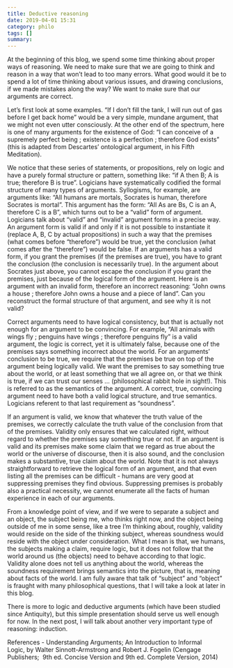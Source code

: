 ```yaml
---
title: Deductive reasoning
date: 2019-04-01 15:31
category: philo
tags: []
summary: 
---
```

At the beginning of this blog, we spend some time thinking about proper ways of reasoning. We need to make sure that we are going to think and reason in a way that won’t lead to too many errors. What good would it be to spend a lot of time thinking about various issues, and drawing conclusions, if we made mistakes along the way? We want to make sure that our arguments are correct.

Let’s first look at some examples. “If I don’t fill the tank, I will run out of gas before I get back home” would be a very simple, mundane argument, that we might not even utter consciously. At the other end of the spectrum, here is one of many arguments for the existence of God: “I can conceive of a supremely perfect being ; existence is a perfection ; therefore God exists” (this is adapted from Descartes’ ontological argument, in his Fifth Meditation).

We notice that these series of statements, or propositions, rely on logic and have a purely formal structure or pattern, something like: “if A then B; A is true; therefore B is true”. Logicians have systematically codified the formal structure of many types of arguments. Syllogisms, for example, are arguments like: “All humans are mortals, Socrates is human, therefore Socrates is mortal”. This argument has the form: “All As are Bs, C is an A, therefore C is a B”, which turns out to be a “valid” form of argument. Logicians talk about “valid” and “invalid” argument forms in a precise way. An argument form is valid if and only if it is not possible to instantiate it (replace A, B, C by actual propositions) in such a way that the premises (what comes before “therefore”) would be true, yet the conclusion (what comes after the “therefore”) would be false. If an arguments has a valid form, if you grant the premises (if the premises are true), you have to grant the conclusion (the conclusion is necessarily true). In the argument about Socrates just above, you cannot escape the conclusion if you grant the premises, just because of the logical form of the argument. Here is an argument with an invalid form, therefore an incorrect reasoning: “John owns a house ; therefore John owns a house and a piece of land”. Can you reconstruct the formal structure of that argument, and see why it is not valid?

Correct arguments need to have logical consistency, but that is actually not enough for an argument to be convincing. For example, “All animals with wings fly ; penguins have wings ; therefore penguins fly” is a valid argument, the logic is correct, yet it is ultimately false, because one of the premises says something incorrect about the world. For an arguments’ conclusion to be true, we require that the premises be true on top of the argument being logically valid. We want the premises to say something true about the world, or at least something that we all agree on, or that we think is true, if we can trust our senses … (philosophical rabbit hole in sight!). This is referred to as the semantics of the argument. A correct, true, convincing argument need to have both a valid logical structure, and true semantics. Logicians referent to that last requirement as “soundness”.

If an argument is valid, we know that whatever the truth value of the premises, we correctly calculate the truth value of the conclusion from that of the premises. Validity only ensures that we calculated right, without regard to whether the premises say something true or not. If an argument is valid and its premises make some claim that we regard as true about the world or the universe of discourse, then it is also sound, and the conclusion makes a substantive, true claim about the world. Note that it is not always straightforward to retrieve the logical form of an argument, and that even listing all the premises can be difficult - humans are very good at suppressing premises they find obvious. Suppressing premises is probably also a practical necessity, we cannot enumerate all the facts of human experience in each of our arguments.

From a knowledge point of view, and if we were to separate a subject and an object, the subject being me, who thinks right now, and the object being outside of me in some sense, like a tree I’m thinking about, roughly, validity would reside on the side of the thinking subject, whereas soundness would reside with the object under consideration. What I mean is that, we humans, the subjects making a claim, require logic, but it does not follow that the world around us (the objects) need to behave according to that logic. Validity alone does not tell us anything about the world, whereas the soundness requirement brings semantics into the picture, that is, meaning about facts of the world. I am fully aware that talk of “subject” and “object” is fraught with many philosophical questions, that I will take a look at later in this blog.

There is more to logic and deductive arguments (which have been studied since Antiquity), but this simple presentation should serve us well enough for now. In the next post, I will talk about another very important type of reasoning: induction.

References	- Understanding Arguments; An Introduction to Informal Logic, by Walter Sinnott-Armstrong and Robert J. Fogelin (Cengage Publishers;  9th ed. Concise Version and 9th ed. Complete Version, 2014)
